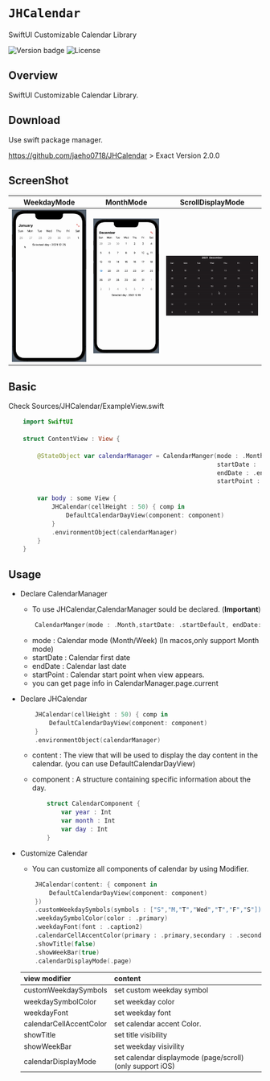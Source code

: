 # ``JHCalendar``

SwiftUI Customizable Calendar Library

![Version badge](https://img.shields.io/badge/version-2.0.0-green.svg)
![License](https://img.shields.io/github/license/jaeho0718/JHCalendar)

## Overview

SwiftUI Customizable Calendar Library.

## Download

Use swift package manager.

https://github.com/jaeho0718/JHCalendar > Exact Version 2.0.0

## ScreenShot
|WeekdayMode|MonthMode|ScrollDisplayMode|
|-----------|---------|-----------------|
|![WeekdayMode](./Resources/WeekView.gif)|![MonthMode](./Resources/MonthView.gif)|![ScrollDisplayMode](./Resources/ScrollView.gif)|

## Basic

Check Sources/JHCalendar/ExampleView.swift

```swift
    import SwiftUI

    struct ContentView : View {

        @StateObject var calendarManager = CalendarManger(mode : .Month,
                                                          startDate : .startDefault,
                                                          endDate : .endDefault,
                                                          startPoint : .current)

        var body : some View {
            JHCalendar(cellHeight : 50) { comp in 
                DefaultCalendarDayView(component: component)
            }
            .environmentObject(calendarManager)
        }
    }
```

## Usage

- Declare CalendarManager

    - To use JHCalendar,CalendarManager sould be declared. (**Important**)
    
    ```swift
        CalendarManger(mode : .Month,startDate: .startDefault, endDate: .endDefault, startPoint: .currentDefault)
    ```
    - mode : Calendar mode (Month/Week) (In macos,only support Month mode)
    - startDate : Calendar first date
    - endDate : Calendar last date
    - startPoint : Calendar start point when view appears.
    - you can get page info in CalendarManager.page.current

- Declare JHCalendar

    ```swift
        JHCalendar(cellHeight : 50) { comp in 
            DefaultCalendarDayView(component: component)
        }
        .environmentObject(calendarManager)
    ```

    - content : The view that will be used to display the day content in the calendar. (you can use DefaultCalendarDayView)

    - component : A structure containing specific information about the day.

        ```swift
            struct CalendarComponent {
                var year : Int
                var month : Int
                var day : Int
            }
        ```

- Customize Calendar

    - You can customize all components of calendar by using Modifier.

    ```swift
        JHCalendar(content: { component in 
            DefaultCalendarDayView(component: component)
        })
        .customWeekdaySymbols(symbols : ["S","M,"T","Wed","T","F","S"])
        .weekdaySymbolColor(color : .primary)
        .weekdayFont(font : .caption2)
        .calendarCellAccentColor(primary : .primary,secondary : .secondary)
        .showTitle(false)
        .showWeekBar(true)
        .calendarDisplayMode(.page)
    ```
    
    |view modifier|content|
    |-------------|-------|
    |customWeekdaySymbols|set custom weekday symbol|
    |weekdaySymbolColor|set weekday color|
    |weekdayFont|set weekday font|
    |calendarCellAccentColor|set calendar accent Color.|
    |showTitle|set title visibility|
    |showWeekBar|set weekday visivility|
    |calendarDisplayMode|set calendar displaymode (page/scroll) (only support iOS)|
